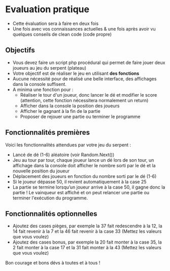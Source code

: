 # Evaluation pratique
- Cette évaluation sera à faire en deux fois
- Une fois avec vos connaissances actuelles & une fois après avoir vu quelques conseils de clean code (code propre)

## Objectifs
- Vous devez faire un script php procédural qui permet de faire jouer deux joueurs au jeu du serpent (plateau)  
- Votre objectif est de réaliser le jeu en utilisant **des fonctions**
- Aucune nécessité pour de réalisé une belle interface, des affichages dans la console suffisent.
- A minima une fonction pour :
    - Réaliser le tour d'un joueur, donc lancer le dé et modifier le score (attention, cette fonction nécessitera normalement un return)
    - Afficher dans la console la position des joueurs
    - Afficher le gagnant à la fin de la partie
    - Proposer de rejouer une partie ou terminer le programme

## Fonctionnalités premières
Voici les fonctionnalités attendues par votre jeu du serpent :
-	Lancé de dé (1-6) aléatoire (voir Random.Next())
-	Jeu au tour par tour, chaque joueur lance un dé lors de son tour, un affichage dans la console doit afficher le nombre sorti par le dé et la nouvelle position du joueur
-	Déplacement des joueurs en fonction du nombre sorti par le dé (1-6)
-	Si le joueur dépasse 50, il revient automatiquement à la case 25
-	La partie se termine lorsqu’un joueur arrive à la case 50, il gagne donc la partie ! Le vainqueur est affiché et on peut relancer une partie ou terminer l'exécution du programme.

## Fonctionnalités optionnelles
-	Ajoutez des cases pièges, par exemple la 37 fait redescendre à la 12, la 14 fait revenir à la 7 et la 46 fait revenir à la case 33 (Mettez les valeurs que vous voulez)
-	Ajoutez des cases bonus, par exemple la 20 fait monter à la case 35, la 2 fait monter à la case 17 et la 31 fait monter à la 43 (Mettez les valeurs que vous voulez)

Bon courage et bons dévs à toutes et à tous !